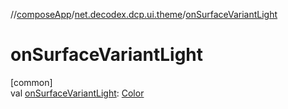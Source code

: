 //[composeApp](../../index.md)/[net.decodex.dcp.ui.theme](index.md)/[onSurfaceVariantLight](on-surface-variant-light.md)

# onSurfaceVariantLight

[common]\
val [onSurfaceVariantLight](on-surface-variant-light.md): [Color](https://developer.android.com/reference/kotlin/androidx/compose/ui/graphics/Color.html)
